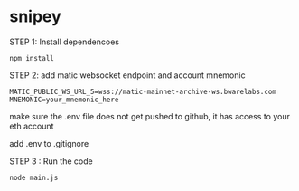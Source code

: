 # snipey
STEP 1: Install dependencoes

```
npm install
```

STEP 2: add matic websocket endpoint and account mnemonic

```
MATIC_PUBLIC_WS_URL_5=wss://matic-mainnet-archive-ws.bwarelabs.com
MNEMONIC=your_mnemonic_here
```
make sure the .env file does not get pushed to github, it has access to your eth account

add .env to .gitignore

STEP 3 : Run the code 

```
node main.js
````
